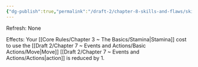 ```yaml
---
{"dg-publish":true,"permalink":"/draft-2/chapter-8-skills-and-flaws/skill-list/agility/rank-6/moving-as-breathing/"}
---
```


Refresh: None

Effects:
Your [[Core Rules/Chapter 3 ~ The Basics/Stamina\|Stamina]] cost to use the [[Draft 2/Chapter 7 ~ Events and Actions/Basic Actions/Move\|Move]] [[Draft 2/Chapter 7 ~ Events and Actions/Actions\|action]] is reduced by 1.